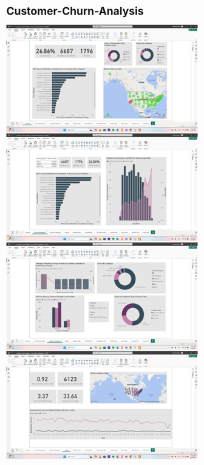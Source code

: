 # Customer-Churn-Analysis

![image alt](https://github.com/asaad2k/Customer-Churn-Analysis/blob/main/Customer%20Churn%20Analysis%20DashBoards/Overview.png?raw=true)
![image alt](https://github.com/asaad2k/Customer-Churn-Analysis/blob/main/Customer%20Churn%20Analysis%20DashBoards/Demographics.png?raw=true)
![image alt](https://github.com/asaad2k/Customer-Churn-Analysis/blob/main/Customer%20Churn%20Analysis%20DashBoards/Groups%20and%20Categories.png?raw=true)
![image alt](https://github.com/asaad2k/Customer-Churn-Analysis/blob/main/Customer%20Churn%20Analysis%20DashBoards/Insights.png?raw=true)

